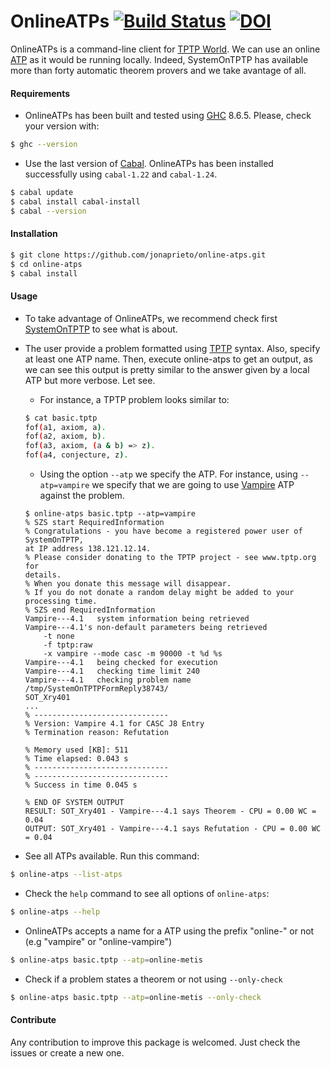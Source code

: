 # OnlineATPs [![Build Status](https://travis-ci.org/jonaprieto/online-atps.svg?branch=master)](https://travis-ci.org/jonaprieto/online-atps) [![DOI](https://zenodo.org/badge/65866897.svg)](https://zenodo.org/badge/latestdoi/65866897)

  OnlineATPs is a command-line client for
  [TPTP World](http://www.cs.miami.edu/~tptp/cgi-bin/SystemOnTPTP).
  We can use an online [ATP](http://www.cs.miami.edu/~tptp/OverviewOfATP.html)
  as it would be running locally. Indeed, SystemOnTPTP has available more than
  forty automatic theorem provers and we take avantage of all.


#### Requirements

* OnlineATPs has been built and tested using [GHC](https://www.haskell.org/ghc/) 8.6.5. Please, check your version with:

````bash
$ ghc --version
````

* Use the last version of [Cabal](https://www.haskell.org/cabal/). OnlineATPs has been installed successfully using `cabal-1.22` and `cabal-1.24`.

````bash
$ cabal update
$ cabal install cabal-install
$ cabal --version
````

#### Installation

````bash
$ git clone https://github.com/jonaprieto/online-atps.git
$ cd online-atps
$ cabal install
````

#### Usage

* To take advantage of OnlineATPs, we recommend check first
[SystemOnTPTP](http://www.cs.miami.edu/~tptp/cgi-bin/SystemOnTPTP) to see what is about.

* The user provide a problem formatted using
[TPTP](http://www.cs.miami.edu/~tptp/TPTP/QuickGuide/) syntax. Also, specify at least one ATP name. Then, execute online-atps to get an output, as we can see this output is pretty similar to the answer given by a local ATP but more verbose. Let see.

    * For instance, a TPTP problem looks similar to:

    ````bash
    $ cat basic.tptp
    fof(a1, axiom, a).
    fof(a2, axiom, b).
    fof(a3, axiom, (a & b) => z).
    fof(a4, conjecture, z).

    ````


    * Using the option `--atp` we specify the ATP. For instance, using `--atp=vampire` we specify that we are going to use [Vampire](http://www.vprover.org) ATP against the problem.


    ```
    $ online-atps basic.tptp --atp=vampire
    % SZS start RequiredInformation
    % Congratulations - you have become a registered power user of SystemOnTPTP,
    at IP address 138.121.12.14.
    % Please consider donating to the TPTP project - see www.tptp.org for
    details.
    % When you donate this message will disappear.
    % If you do not donate a random delay might be added to your processing time.
    % SZS end RequiredInformation
    Vampire---4.1   system information being retrieved
    Vampire---4.1's non-default parameters being retrieved
        -t none
        -f tptp:raw
        -x vampire --mode casc -m 90000 -t %d %s
    Vampire---4.1   being checked for execution
    Vampire---4.1   checking time limit 240
    Vampire---4.1   checking problem name /tmp/SystemOnTPTPFormReply38743/
    SOT_Xry401
    ...
    % ------------------------------
    % Version: Vampire 4.1 for CASC J8 Entry
    % Termination reason: Refutation

    % Memory used [KB]: 511
    % Time elapsed: 0.043 s
    % ------------------------------
    % ------------------------------
    % Success in time 0.045 s

    % END OF SYSTEM OUTPUT
    RESULT: SOT_Xry401 - Vampire---4.1 says Theorem - CPU = 0.00 WC = 0.04
    OUTPUT: SOT_Xry401 - Vampire---4.1 says Refutation - CPU = 0.00 WC = 0.04

    ```


* See all ATPs available. Run this command:

````bash
$ online-atps --list-atps
````

* Check the `help` command to see all options of `online-atps`:

````bash
$ online-atps --help
````

* OnlineATPs accepts a name for a ATP using the prefix "online-" or not (e.g "vampire" or "online-vampire")

````bash
$ online-atps basic.tptp --atp=online-metis
````

* Check if a problem states a theorem or not using `--only-check`

````bash
$ online-atps basic.tptp --atp=online-metis --only-check
````

#### Contribute

Any contribution to improve this package is welcomed. Just check the issues or create a new one.

